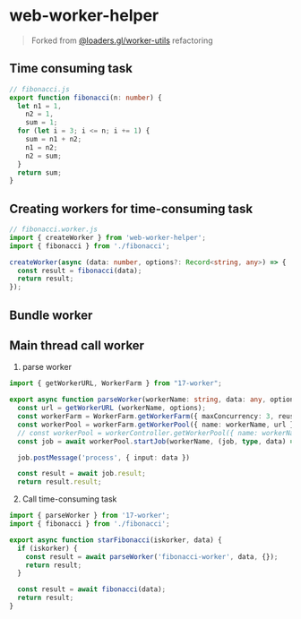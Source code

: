 # web-worker-helper

> Forked from [@loaders.gl/worker-utils](https://github.com/visgl/loaders.gl/blob/master/modules/worker-utils/README.md) refactoring

## Time consuming task

```ts
// fibonacci.js
export function fibonacci(n: number) {
  let n1 = 1,
    n2 = 1,
    sum = 1;
  for (let i = 3; i <= n; i += 1) {
    sum = n1 + n2;
    n1 = n2;
    n2 = sum;
  }
  return sum;
}
```

## Creating workers for time-consuming task

```ts
// fibonacci.worker.js
import { createWorker } from 'web-worker-helper';
import { fibonacci } from './fibonacci';

createWorker(async (data: number, options?: Record<string, any>) => {
  const result = fibonacci(data);
  return result;
});
```

## Bundle worker

## Main thread call worker

1. parse worker

```ts
import { getWorkerURL, WorkerFarm } from "17-worker";

export async function parseWorker(workerName: string, data: any, options?: Record<string, any> ) {
  const url = getWorkerURL (workerName, options);
  const workerFarm = WorkerFarm.getWorkerFarm({ maxConcurrency: 3, reuseWorkers: true });
  const workerPool = workerFarm.getWorkerPool({ name: workerName, url })
  // const workerPool = workerController.getWorkerPool({ name: workerName, url });
  const job = await workerPool.startJob(workerName, (job, type, data) => job.done(data));

  job.postMessage('process', { input: data })

  const result = await job.result;
  return result.result;
```

2. Call time-consuming task

```ts
import { parseWorker } from '17-worker';
import { fibonacci } from './fibonacci';

export async function starFibonacci(iskorker, data) {
  if (iskorker) {
    const result = await parseWorker('fibonacci-worker', data, {});
    return result;
  }

  const result = await fibonacci(data);
  return result;
}
```
